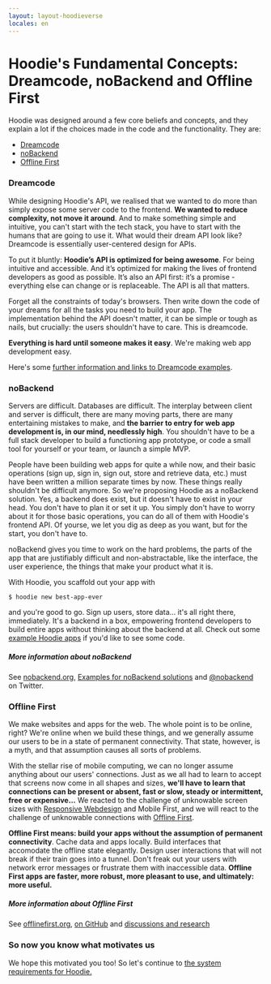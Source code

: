 ```yaml
---
layout: layout-hoodieverse
locales: en
---
```

# Hoodie's Fundamental Concepts: Dreamcode, noBackend and Offline First

Hoodie was designed around a few core beliefs and concepts, and they explain a lot if the choices made in the code and the functionality. They are:

- [Dreamcode](#dreamcode)
- [noBackend](#nobackend)
- [Offline First](#offline-first)

<a name="dreamcode"></a>

### Dreamcode

While designing Hoodie's API, we realised that we wanted to do more than simply expose some server code to the frontend. **We wanted to reduce complexity, not move it around**. And to make something simple and intuitive, you can't start with the tech stack, you have to start with the humans that are going to use it. What would their dream API look like? Dreamcode is essentially user-centered design for APIs.

To put it bluntly: **Hoodie’s API is optimized for being awesome**. For being intuitive and accessible. And it’s optimized for making the lives of frontend developers as good as possible. It’s also an API first: it’s a promise - everything else can change or is replaceable. The API is all that matters.

Forget all the constraints of today's browsers. Then write down the code of your dreams for all the tasks you need to build your app. The implementation behind the API doesn't matter, it can be simple or tough as nails, but crucially: the users shouldn't have to care. This is dreamcode.

**Everything is hard until someone makes it easy**. We're making web app development easy.

Here's some <a href="http://nobackend.org/dreamcode.html" target="_blank">further information and links to Dreamcode examples</a>.

<a name="nobackend"></a>

### noBackend

Servers are difficult. Databases are difficult. The interplay between client and server is difficult, there are many moving parts, there are many entertaining mistakes to make, and **the barrier to entry for web app development is, in our mind, needlessly high**. You shouldn't have to be a full stack developer to build a functioning app prototype, or code a small tool for yourself or your team, or launch a simple MVP.

People have been building web apps for quite a while now, and their basic operations (sign up, sign in, sign out, store and retrieve data, etc.) must have been written a million separate times by now. These things really shouldn't be difficult anymore. So we're proposing Hoodie as a noBackend solution. Yes, a backend does exist, but it doesn't have to exist in your head. You don't have to plan it or set it up. You simply don't have to worry about it for those basic operations, you can do all of them with Hoodie's frontend API. Of yourse, we let you dig as deep as you want, but for the start, you don't have to.

noBackend gives you time to work on the hard problems, the parts of the app that are justifiably difficult and non-abstractable, like the interface, the user experience, the things that make your product what it is.

With Hoodie, you scaffold out your app with

<pre><code class="language-bash">$ hoodie new best-app-ever</code></pre>

and you're good to go. Sign up users, store data… it's all right there, immediately. It's a backend in a box, empowering frontend developers to build entire apps without thinking about the backend at all. Check out some <a href="http://hood.ie/#showcases" target="_blank">example Hoodie apps</a> if you'd like to see some code.

##### More information about noBackend
See <a href="http://nobackend.org/" target="_blank">nobackend.org</a>, <a href="http://nobackend.org/solutions.html" target="_blank">Examples for noBackend solutions</a> and <a href="http://twitter.com/noBackend" target="_blank">@nobackend</a> on Twitter.

<a name="offline-first"></a>

### Offline First
We make websites and apps for the web. The whole point is to be online, right? We're online when we build these things, and we generally assume our users to be in a state of permanent connectivity. That state, however, is a myth, and that assumption causes all sorts of problems.

With the stellar rise of mobile computing, we can no longer assume anything about our users' connections. Just as we all had to learn to accept that screens now come in all shapes and sizes, **we'll have to learn that connections can be present or absent, fast or slow, steady or intermittent, free or expensive…** We reacted to the challenge of unknowable screen sizes with <a href="http://alistapart.com/article/responsive-web-design" target="_blank">Responsive Webdesign</a> and Mobile First, and we will react to the challenge of unknowable connections with <a href="http://alistapart.com/article/offline-first
" target="_blank">Offline First</a>.

**Offline First means: build your apps without the assumption of permanent connectivity**. Cache data and apps locally. Build interfaces that accomodate the offline state elegantly. Design user interactions that will not break if their train goes into a tunnel. Don't freak out your users with network error messages or frustrate them with inaccessible data. **Offline First apps are faster, more robust, more pleasant to use, and ultimately: more useful.**

##### More information about Offline First
See <a href="http://offlinefirst.org/" target="_blank">offlinefirst.org</a>, <a href="https://github.com/offlinefirst/" target="_blank">on GitHub</a> and <a href="https://github.com/offlinefirst/research" target="_blank">discussions and research</a>

### So now you know what motivates us
We hope this motivated you too! So let's continue to <a href="system-requirements-browser-compatibilities-prerequisites-before-getting-started-with-hoodie.html">the system requirements for Hoodie.</a>

